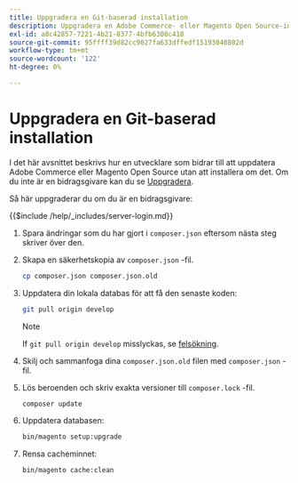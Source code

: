 ```yaml
---
title: Uppgradera en Git-baserad installation
description: Uppgradera en Adobe Commerce- eller Magento Open Source-installation som du klonat från en Git-databas.
exl-id: a8c42857-7221-4b21-8377-4bfb6308c418
source-git-commit: 95ffff39d82cc9027fa633dffedf15193040802d
workflow-type: tm+mt
source-wordcount: '122'
ht-degree: 0%

---
```


# Uppgradera en Git-baserad installation

I det här avsnittet beskrivs hur en utvecklare som bidrar till att uppdatera Adobe Commerce eller Magento Open Source utan att installera om det. Om du inte är en bidragsgivare kan du se [Uppgradera](../implementation/perform-upgrade.md).

Så här uppgraderar du om du är en bidragsgivare:

{{$include /help/_includes/server-login.md}}

1. Spara ändringar som du har gjort i `composer.json` eftersom nästa steg skriver över den.

1. Skapa en säkerhetskopia av `composer.json` -fil.

   ```bash
   cp composer.json composer.json.old
   ```

1. Uppdatera din lokala databas för att få den senaste koden:

   ```bash
   git pull origin develop
   ```

   >[!NOTE]
   >
   >If `git pull origin develop` misslyckas, se [felsökning](https://support.magento.com/hc/en-us/articles/360034229872).

1. Skilj och sammanfoga dina `composer.json.old` filen med `composer.json` -fil.

1. Lös beroenden och skriv exakta versioner till `composer.lock` -fil.

   ```bash
   composer update
   ```

1. Uppdatera databasen:

   ```bash
   bin/magento setup:upgrade
   ```

1. Rensa cacheminnet:

   ```bash
   bin/magento cache:clean
   ```
